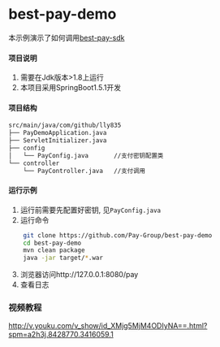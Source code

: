 # best-pay-demo
本示例演示了如何调用[best-pay-sdk](https://github.com/lly835/best-pay-sdk)

#### 项目说明
1. 需要在Jdk版本>1.8上运行
2. 本项目采用SpringBoot1.5.1开发

#### 项目结构
```bash
src/main/java/com/github/lly835
├── PayDemoApplication.java    
├── ServletInitializer.java
├── config
│   └── PayConfig.java       //支付密钥配置类
└── controller
    └── PayController.java   //支付调用
```

#### 运行示例
1. 运行前需要先配置好密钥, 见`PayConfig.java`
2. 运行命令
```bash
    git clone https://github.com/Pay-Group/best-pay-demo
    cd best-pay-demo
    mvn clean package
    java -jar target/*.war
```
3. 浏览器访问http://127.0.0.1:8080/pay
4. 查看日志

### 视频教程
   http://v.youku.com/v_show/id_XMjg5MjM4ODIyNA==.html?spm=a2h3j.8428770.3416059.1 
